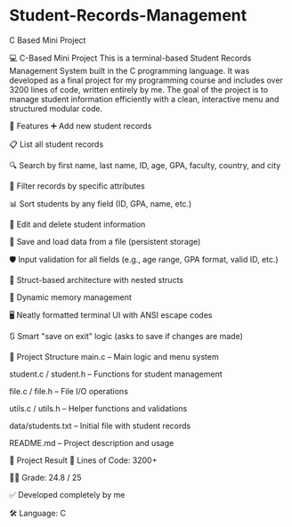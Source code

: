 # Student-Records-Management
C Based Mini Project

💻 C-Based Mini Project
This is a terminal-based Student Records Management System built in the C programming language. It was developed as a final project for my programming course and includes over 3200 lines of code, written entirely by me. The goal of the project is to manage student information efficiently with a clean, interactive menu and structured modular code.

🔧 Features
➕ Add new student records

📋 List all student records

🔍 Search by first name, last name, ID, age, GPA, faculty, country, and city

🧮 Filter records by specific attributes

📊 Sort students by any field (ID, GPA, name, etc.)

📝 Edit and delete student information

💾 Save and load data from a file (persistent storage)

🛡 Input validation for all fields (e.g., age range, GPA format, valid ID, etc.)

🧱 Struct-based architecture with nested structs

🧠 Dynamic memory management

🖥 Neatly formatted terminal UI with ANSI escape codes

🔃 Smart "save on exit" logic (asks to save if changes are made)

📁 Project Structure
main.c – Main logic and menu system

student.c / student.h – Functions for student management

file.c / file.h – File I/O operations

utils.c / utils.h – Helper functions and validations

data/students.txt – Initial file with student records

README.md – Project description and usage

🎯 Project Result
🔢 Lines of Code: 3200+

🧑‍🏫 Grade: 24.8 / 25

✅ Developed completely by me

🛠 Language: C
